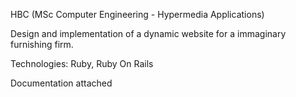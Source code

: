 HBC (MSc Computer Engineering - Hypermedia Applications)

Design and implementation of a dynamic website for a immaginary furnishing firm.

Technologies: Ruby, Ruby On Rails

Documentation attached